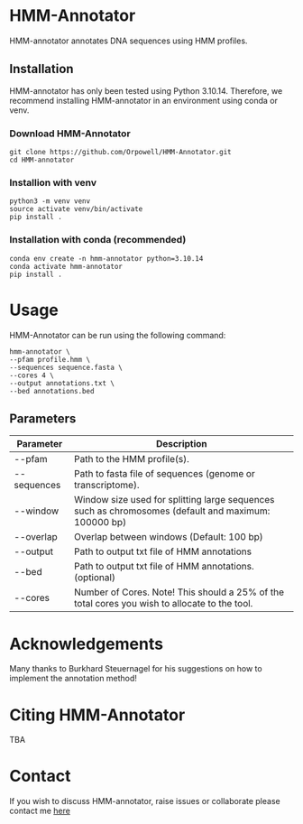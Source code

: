 # HMM-Annotator

HMM-annotator annotates DNA sequences using HMM profiles.

## Installation

HMM-annotator has only been tested using Python 3.10.14. Therefore, we recommend installing HMM-annotator in an environment using conda or venv.

### Download HMM-Annotator

    git clone https://github.com/Orpowell/HMM-Annotator.git
    cd HMM-annotator

### Installion with venv

    python3 -m venv venv
    source activate venv/bin/activate
    pip install .

### Installation with conda (recommended)

    conda env create -n hmm-annotator python=3.10.14
    conda activate hmm-annotator
    pip install .


# Usage

HMM-Annotator can be run using the following command:

    hmm-annotator \
    --pfam profile.hmm \
    --sequences sequence.fasta \
    --cores 4 \
    --output annotations.txt \
    --bed annotations.bed 

## Parameters

|Parameter|Description|
|---|---|
|--pfam| Path to the HMM profile(s).|
|--sequences| Path to fasta file of sequences (genome or transcriptome).|
|--window| Window size used for splitting large sequences such as chromosomes (default and maximum: 100000 bp) |
|--overlap| Overlap between windows (Default: 100 bp) |
|--output| Path to output txt file of HMM annotations |
|--bed| Path to output txt file of HMM annotations. (optional) |
|--cores| Number of Cores. Note! This should a 25% of the total cores you wish to allocate to the tool.|

# Acknowledgements

Many thanks to Burkhard Steuernagel for his suggestions on how to implement the annotation method!

# Citing HMM-Annotator

TBA

# Contact

If you wish to discuss HMM-annotator, raise issues or collaborate please contact me [here](mailto:mail@oliverpowell.com)
